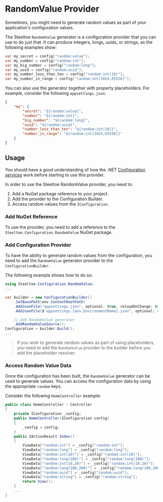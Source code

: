 # RandomValue Provider

Sometimes, you might need to generate random values as part of your application's configuration values.

The Steeltoe `RandomValue` generator is a configuration provider that you can use to do just that. It can produce integers, longs, uuids, or strings, as the following examples show:

```csharp
var my_secret = config["random:value"];
var my_number = config["random:int"];
var my_big_number = config["random:long"];
var my_uuid = config["random:uuid"];
var my_number_less_than_ten = config["random:int(10)"];
var my_number_in_range = config["random:int[1024,65536]"];

```

You can also use the generator together with property placeholders. For example, consider the following `appsettings.json`:

```json
{
    "my": {
        "secret": "${random:value}",
        "number": "${random:int}",
        "big_number": "${random:long}",
        "uuid": "${random:uuid}",
        "number_less_than_ten": "${random:int(10)}",
        "number_in_range": "${random:int[1024,65536]}"
    }
}
```

## Usage

You should have a good understanding of how the .NET [Configuration services](https://docs.microsoft.com/aspnet/core/fundamentals/configuration) work before starting to use this provider.

In order to use the Steeltoe RandomValue provider, you need to:

1. Add a NuGet package reference to your project.
1. Add the provider to the Configuration Builder.
1. Access random values from the `IConfiguration`.

### Add NuGet Reference

To use the provider, you need to add a reference to the `Steeltoe.Configuration.RandomValue` NuGet package.

### Add Configuration Provider

To have the ability to generate random values from the configuration, you need to add the `RandomValue` generator provider to the `ConfigurationBuilder`.

The following example shows how to do so:

```csharp
using Steeltoe.Configuration.RandomValue;
...

var builder = new ConfigurationBuilder()
    .SetBasePath(env.ContentRootPath)
    .AddJsonFile("appsettings.json", optional: true, reloadOnChange: true)
    .AddJsonFile($"appsettings.{env.EnvironmentName}.json", optional: true)

    // Add RandomValue generator
    .AddRandomValueSource();
Configuration = builder.Build();
...

```

>If you wish to generate random values as part of using placeholders, you need to add the `RandomValue` provider to the builder before you add the placeholder resolver.

### Access Random Value Data

Once the configuration has been built, the `RandomValue` generator can be used to generate values. You can access the configuration data by using the appropriate `random` keys.

Consider the following `HomeController` example:

```csharp
public class HomeController : Controller
{
    private IConfiguration _config;
    public HomeController(IConfiguration config)
    {
        _config = config;
    }
    public IActionResult Index()
    {
        ViewData["random:int"] = _config["random:int"];
        ViewData["random:long"] = _config["random:long"];
        ViewData["random:int(10)"] = _config["random:int(10)"];
        ViewData["random:long(100)"] = _config["random:long(100)"];
        ViewData["random:int(10,20)"] = _config["random:int(10,20)"];
        ViewData["random:long(100,200)"] = _config["random:long(100,200)"];
        ViewData["random:uuid"] = _config["random:uuid"];
        ViewData["random:string"] = _config["random:string"];
        return View();
    }
    ...
}
```
